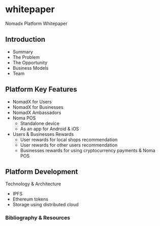 # whitepaper
Nomadx Platform Whitepaper

## Introduction

- Summary
- The Problem
- The Opportunity
- Business Models
- Team



## Platform Key Features

- NomadX for Users
- NomadX for Businesses
- NomadX Ambassadors
- Noma POS
  - Standalone device
  - As an app for Android & iOS
- Users & Businesses Rewards
  - User rewards for local shops recommendation
  - User rewards for other users recommendation
  - Businesses rewards for using cryptocurrency payments & Noma POS

## Platform Development

Technology & Architecture

- IPFS
- Ethereum tokens
- Storage using distributed cloud

### Bibliography & Resources

